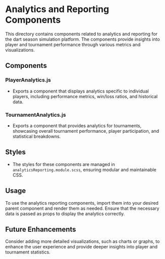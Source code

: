 # Analytics and Reporting Components

This directory contains components related to analytics and reporting for the dart season simulation platform. The components provide insights into player and tournament performance through various metrics and visualizations.

## Components

### PlayerAnalytics.js
- Exports a component that displays analytics specific to individual players, including performance metrics, win/loss ratios, and historical data.

### TournamentAnalytics.js
- Exports a component that provides analytics for tournaments, showcasing overall tournament performance, player participation, and statistical breakdowns.

## Styles
- The styles for these components are managed in `analyticsReporting.module.scss`, ensuring modular and maintainable CSS.

## Usage
To use the analytics reporting components, import them into your desired parent component and render them as needed. Ensure that the necessary data is passed as props to display the analytics correctly.

## Future Enhancements
Consider adding more detailed visualizations, such as charts or graphs, to enhance the user experience and provide deeper insights into player and tournament statistics.